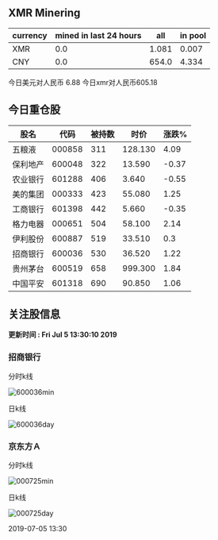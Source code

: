 ## XMR Minering

|currency|mined in last 24 hours|all|in pool|
|---|---|---|---|
|XMR|0.0|1.081|0.007|
|CNY|0.0|654.0|4.334|

今日美元对人民币 6.88	今日xmr对人民币605.18


## 今日重仓股 

|股名|代码|被持数|时价|涨跌%|
|---|---|---|---|---|
|五粮液|000858|311|128.130|4.09|
|保利地产|600048|322|13.590|-0.37|
|农业银行|601288|406|3.640|-0.55|
|美的集团|000333|423|55.080|1.25|
|工商银行|601398|442|5.660|-0.35|
|格力电器|000651|504|58.100|2.14|
|伊利股份|600887|519|33.510|0.3|
|招商银行|600036|530|36.520|1.22|
|贵州茅台|600519|658|999.300|1.84|
|中国平安|601318|690|90.850|1.06|

## 关注股信息
**更新时间 : Fri Jul  5 13:30:10 2019**
### 招商银行 
分时k线

![600036min](http://image.sinajs.cn/newchart/min/n/sh600036.gif)

日k线

![600036day](http://image.sinajs.cn/newchart/daily/n/sh600036.gif)

### 京东方Ａ 
分时k线

![000725min](http://image.sinajs.cn/newchart/min/n/sz000725.gif)

日k线

![000725day](http://image.sinajs.cn/newchart/daily/n/sz000725.gif)

2019-07-05 13:30